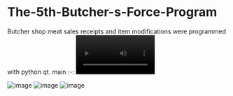 # The-5th-Butcher-s-Force-Program
Butcher shop meat sales receipts and item modifications were programmed with python qt.
main
:-:
<video src='https://user-images.githubusercontent.com/115389450/235414846-aaf33715-12e9-4f76-8abf-295757aa1e7d.mp4' width=180/></video>

![image](https://user-images.githubusercontent.com/115389450/235407060-59718f8e-10e8-4628-beea-9bd16530d636.png)
![image](https://user-images.githubusercontent.com/115389450/235407087-a3dcd265-ac9a-4a2e-a4db-26bbc2688896.png)
![image](https://user-images.githubusercontent.com/115389450/235407120-dfb5abf9-914a-474f-bfb2-bc4c061d5e17.png)

